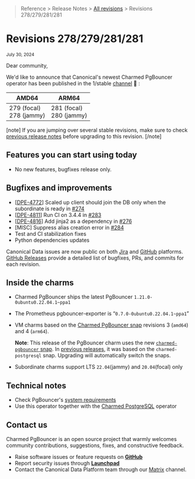 >Reference > Release Notes > [All revisions](/t/12285) > Revisions 278/279/281/281

# Revisions 278/279/281/281
<sub>July 30, 2024</sub>

Dear community,

We'd like to announce that Canonical's newest Charmed PgBouncer operator has been published in the 1/stable [channel](https://charmhub.io/pgbouncer?channel=1/stable) :tada: :

|AMD64|ARM64|
|---|---|
 279 (focal) </br> 278 (jammy)  | 281 (focal) </br> 280 (jammy) |

[note]
If you are jumping over several stable revisions, make sure to check [previous release notes](/t/12285?channel=1/stable) before upgrading to this revision.
[/note]  

## Features you can start using today

* No new features, bugfixes release only.

## Bugfixes and improvements

* [[DPE-4772](https://warthogs.atlassian.net/browse/DPE-4772)] Scaled up client should join the DB only when the subordinate is ready in [#274](https://github.com/canonical/pgbouncer-operator/pull/274)
* [[DPE-4811](https://warthogs.atlassian.net/browse/DPE-4811)] Run CI on 3.4.4 in [#283](https://github.com/canonical/pgbouncer-operator/pull/283)
* [[DPE-4816](https://warthogs.atlassian.net/browse/DPE-4816)] Add jinja2 as a dependency in [#276](https://github.com/canonical/pgbouncer-operator/pull/276)
* [MISC] Suppress alias creation error in [#284](https://github.com/canonical/pgbouncer-operator/pull/284)
* Test and CI stabilization fixes
* Python dependencies updates

Canonical Data issues are now public on both [Jira](https://warthogs.atlassian.net/jira/software/c/projects/DPE/issues/) and [GitHub](https://github.com/canonical/pgbouncer-operator/issues) platforms.  
[GitHub Releases](https://github.com/canonical/pgbouncer-operator/releases) provide a detailed list of bugfixes, PRs, and commits for each revision.  

## Inside the charms

* Charmed PgBouncer ships the latest PgBouncer `1.21.0-0ubuntu0.22.04.1~ppa1`
* The Prometheus pgbouncer-exporter is “`0.7.0-0ubuntu0.22.04.1~ppa1`”
* VM charms based on the [Charmed PgBouncer snap](https://snapcraft.io/charmed-pgbouncer) revisions 3 (`amd64`) and 4 (`arm64`).

  **Note**: This release of the PgBouncer charm uses the new [`charmed-pgbouncer` snap](https://snapcraft.io/charmed-pgbouncer). In [previous releases](/t/12285?channel=1/stable), it was based on the `charmed-postgresql` snap.  Upgrading will automatically switch the snaps.

* Subordinate charms support LTS `22.04`(jammy) and `20.04`(focal) only  

## Technical notes

* Check PgBouncer's [system requirements](https://charmhub.io/pgbouncer/docs/r-requirements?channel=1/stable)
* Use this operator together with the [Charmed PostgreSQL](https://charmhub.io/postgresql) operator  

## Contact us

Charmed PgBouncer is an open source project that warmly welcomes community contributions, suggestions, fixes, and constructive feedback.  
* Raise software issues or feature requests on [**GitHub**](https://github.com/canonical/pgbouncer-operator/issues)  
*  Report security issues through [**Launchpad**](https://wiki.ubuntu.com/DebuggingSecurity#How%20to%20File)  
* Contact the Canonical Data Platform team through our [Matrix](https://matrix.to/#/#charmhub-data-platform:ubuntu.com) channel.
